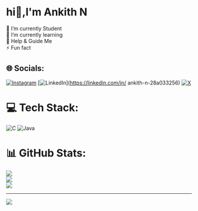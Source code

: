 # hi👋,I'm Ankith N
🔭 I’m currently Student<br>🌱 I’m currently learning<br>💬 Help & Guide Me<br>⚡ Fun fact


## 🌐 Socials:
[![Instagram](https://img.shields.io/badge/Instagram-%23E4405F.svg?logo=Instagram&logoColor=white)](https://instagram.com/___anki_th___) [![LinkedIn](https://img.shields.io/badge/LinkedIn-%230077B5.svg?logo=linkedin&logoColor=white)](https://linkedin.com/in/ ankith-n-28a033256) [![X](https://img.shields.io/badge/X-black.svg?logo=X&logoColor=white)](https://x.com/@ankithn888) 

# 💻 Tech Stack:
![C](https://img.shields.io/badge/c-%2300599C.svg?style=for-the-badge&logo=c&logoColor=white) ![Java](https://img.shields.io/badge/java-%23ED8B00.svg?style=for-the-badge&logo=openjdk&logoColor=white)
# 📊 GitHub Stats:
![](https://github-readme-stats.vercel.app/api?username=Ankith888&theme=noctis_minimus&hide_border=false&include_all_commits=true&count_private=true)<br/>
![](https://github-readme-streak-stats.herokuapp.com/?user=Ankith888&theme=noctis_minimus&hide_border=false)<br/>
![](https://github-readme-stats.vercel.app/api/top-langs/?username=Ankith888&theme=noctis_minimus&hide_border=false&include_all_commits=true&count_private=true&layout=compact)

---
[![](https://visitcount.itsvg.in/api?id=Ankith888&icon=6&color=9)](https://visitcount.itsvg.in)
